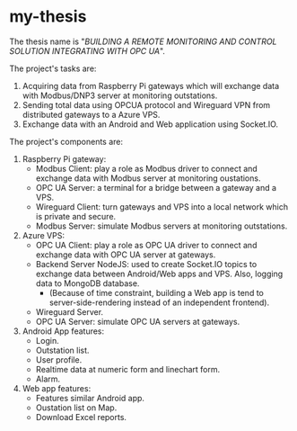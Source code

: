 # my-thesis
The thesis name is "*BUILDING A REMOTE MONITORING AND CONTROL SOLUTION INTEGRATING WITH OPC UA*".

The project's tasks are:
  1. Acquiring data from Raspberry Pi gateways which will exchange data with Modbus/DNP3 server at monitoring outstations.
  2. Sending total data using OPCUA protocol and Wireguard VPN from distributed gateways to a Azure VPS.
  3. Exchange data with an Android and Web application using Socket.IO.

The project's components are:
  1. Raspberry Pi gateway: 
     - Modbus Client: play a role as Modbus driver to connect and exchange data with Modbus server at monitoring oustations.
     - OPC UA Server: a terminal for a bridge between a gateway and a VPS.
     - Wireguard Client: turn gateways and VPS into a local network which is private and secure.
     - Modbus Server: simulate Modbus servers at monitoring outstations.
  2. Azure VPS:
     - OPC UA Client: play a role as OPC UA driver to connect and exchange data with OPC UA server at gateways.
     - Backend Server NodeJS: used to create Socket.IO topics to exchange data between Android/Web apps and VPS. Also, logging data to MongoDB database.
       - (Because of time constraint, building a Web app is tend to server-side-rendering instead of an independent frontend).
     - Wireguard Server.
     - OPC UA Server: simulate OPC UA servers at gateways.
  3. Android App features:
     - Login.
     - Outstation list.
     - User profile.
     - Realtime data at numeric form and linechart form.
     - Alarm.
  4. Web app features: 
     - Features similar Android app.
     - Oustation list on Map.
     - Download Excel reports.
